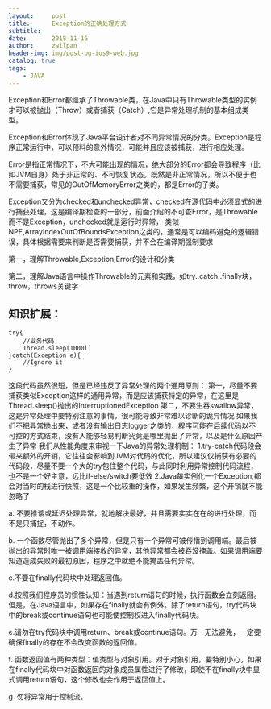 ```yaml
---
layout:     post
title:      Exception的正确处理方式
subtitle:   
date:       2018-11-16
author:     zwilpan
header-img: img/post-bg-ios9-web.jpg
catalog: true
tags:
    - JAVA
---
```

Exception和Error都继承了Throwable类，在Java中只有Throwable类型的实例才可以被抛出（Throw）或者捕获（Catch）,它是异常处理机制的基本组成类型。

Exception和Error体现了Java平台设计者对不同异常情况的分类。Exception是程序正常运行中，可以预料的意外情况，可能并且应该被捕获，进行相应处理。

Error是指正常情况下，不大可能出现的情况，绝大部分的Error都会导致程序（比如JVM自身）处于非正常的、不可恢复状态。既然是非正常情况，所以不便于也不需要捕获，常见的OutOfMemoryError之类的，都是Error的子类。

Exception又分为checked和unchecked异常，checked在源代码中必须显式的进行捕获处理，这是编译期检查的一部分，前面介绍的不可查Error，是Throwable而不是Exception，unchecked就是运行时异常，
类似NPE,ArrayIndexOutOfBoundsException之类的，通常是可以编码避免的逻辑错误，具体根据需要来判断是否需要捕获，并不会在编译期强制要求
 
第一，理解Throwable,Exception,Error的设计和分类

第二，理解Java语言中操作Throwable的元素和实践，如try..catch..finally块，throw，throws关键字
## 知识扩展：
    try{
	    //业务代码
	    Thread.sleep(1000l)
    }catch(Exception e){
	    //Ignore it
    }   

这段代码虽然很短，但是已经违反了异常处理的两个通用原则：
第一，尽量不要捕获类似Exception这样的通用异常，而是应该捕获特定的异常，在这里是Thread.sleep()抛出的InterruptionedException
第二，不要生吞swallow异常，这是异常处理中要特别注意的事情，很可能导致非常难以诊断的诡异情况 
如果我们不把异常抛出来，或者没有输出日志logger之类的，程序可能在后续代码以不可控的方式结束，没有人能够轻易判断究竟是哪里抛出了异常，以及是什么原因产生了异常
我们从性能角度来审视一下Java的异常处理机制：
1.try-catch代码段会带来额外的开销，它往往会影响到JVM对代码的优化，所以建议仅捕获有必要的代码段，尽量不要一个大的try包住整个代码，与此同时利用异常控制代码流程，也不是一个好主意，远比if-else/switch要低效
2.Java每实例化一个Exception,都会对当时的栈进行快照，这是一个比较重的操作，如果发生频繁，这个开销就不能忽略了

a. 不要推诿或延迟处理异常，就地解决最好，并且需要实实在在的进行处理，而不是只捕捉，不动作。

b. 一个函数尽管抛出了多个异常，但是只有一个异常可被传播到调用端。最后被抛出的异常时唯一被调用端接收的异常，其他异常都会被吞没掩盖。如果调用端要知道造成失败的最初原因，程序之中就绝不能掩盖任何异常。

c.不要在finally代码块中处理返回值。

d.按照我们程序员的惯性认知：当遇到return语句的时候，执行函数会立刻返回。但是，在Java语言中，如果存在finally就会有例外。除了return语句，try代码块中的break或continue语句也可能使控制权进入finally代码块。

e.请勿在try代码块中调用return、break或continue语句。万一无法避免，一定要确保finally的存在不会改变函数的返回值。

f. 函数返回值有两种类型：值类型与对象引用。对于对象引用，要特别小心，如果在finally代码块中对函数返回的对象成员属性进行了修改，即使不在finally块中显式调用return语句，这个修改也会作用于返回值上。

g. 勿将异常用于控制流。
